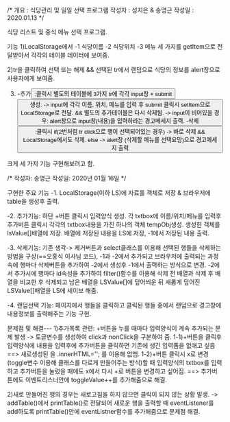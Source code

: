 /*
    개요 : 식당관리 및 일일 선택 프로그램
    작성자 : 성지은 & 송명근
    작성일 : 2020.01.13
*/

식당 리스트 및 중식 메뉴 선택 프로그램.

기능
 1)LocalStorage에서 
    -1 식당이름
    -2 식당위치
    -3 메뉴
    세 가지를 getItem으로 전달받아서 각각의 테이블 데이터에 보여줌.
 
 2)tr을 클릭하여 선택 또는 해제 && 선택된 tr에서 랜덤으로 식당의 정보를 alert창으로 사용자에게 보여줌.

 3) -추가<button>
 :클릭시 별도의 테이블에 3가지 tr에 각각 input창 + submit<button> 생성.
  -> input에 각각 이름, 위치, 메뉴를 입력 후 submit 클릭시 setItem으로 LocalStorage로 전달.
  && 별도의 추가테이블은 다시 삭제됨.
  -> input이 비어있을 경우: alert창으로 input창(내용)을 입력하라는 경고메세지 출력.
-삭제<button>
:클릭시 if(2번처럼 tr click으로 행이 선택되어있는 경우) -> 바로 삭제 && LocalStorage에서도 삭제.
else -> alert창 (삭제할 메뉴를 선택요망)으로 경고메세지 출력


크게 세 가지 기능 구현해보려고 함.


/*
  작성자: 송명근
  작성일: 2020년 01월 16일
*/

구현한 주요 기능
-1. LocalStorage(이하 LS)에 자료를 객체로 저장 & 브라우저에 table을 생성후 출력.

-2. 추가기능: 하단 +버튼 클릭시 입력양식 생성. 각 txtbox에 이름/위치/메뉴를 입력후 추가버튼 클릭시 각각의 txtbox내용을 가진 하나의 객체 tempObj생성. 생성한 객체를 lsValue[]배열에 저장. 배열에 저장된 내용을 LS에 저장, -1에서 저장된 내용 출력.

-3. 삭제기능: 기존 생각-> 제거버튼과 select클래스를 이용해 선택된 행들을 삭제하는 방법을 구상(==오홍식 이사님 코드), -1과 -2에서 추가되고 브라우저에 출력되는 과정속에 행마다 삭제버튼을 추가하여 -2에서 생성후 -1에서 출력하는 방식으로 변경. -2에서 추가시에 행마다 id속성을 추가하여 filter()함수를 이용해 삭제 전 배열과 삭제 후 배열을 비교한 후 삭제되고 남은 배열을 LSValue[]에 덮어씌운 뒤 새롭게 덮어진 LSValue[]배열을 LS에 세이브 해줌.

-4. 랜덤선택 기능: 페이지에서 행들을 클릭하고 클릭된 행들 중에서 랜덤으로 경고창에 내용정보를 출력해주는 기능 구현.

문제점 및 해결---
1)추가목록 관련: +버튼을 누를 때마다 입력양식이 계속 추가되는 문제 발생
-> 토글변수를 생성하여 click과 nonClick을 구분하여 줌.
1-1)+버튼을 클릭후 입력양식에 내용을 입력후에 추가버튼을 클릭하면 기존에 생긴 입력폼을 없애고 싶음 ==> 새로생성된 <table>을 .innerHTML=''; 를 이용해 없앰.
1-2)+버튼 클릭시 x로 변경(toggle변수 이용해 클래스를 다르게 만들어주는 방식)할 때 입력양식의 txtbox를 입력하고 추가버튼을 눌렀을 때에도 x에서 다시 +로 버튼을 변경하고 싶어짐. ==> 추가버튼에도 이벤트리스너안에 toggleValue++를 추가해줌으로 해결.

2)새로 만들어진 행의 경우는 새로고침을 하지 않으면 클릭이 되지 않는 상황 발생.
-> addTable()에서 printTable()로 전달되어 새로운 행을 출력할 때 eventListener를 add하도록 printTable()안에 eventListner함수를 추가해줌으로 문제점 해결.